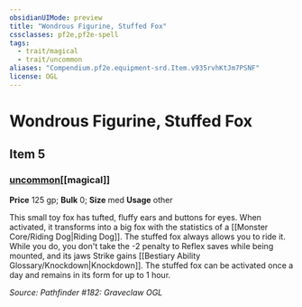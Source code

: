 ```yaml
---
obsidianUIMode: preview
title: "Wondrous Figurine, Stuffed Fox"
cssclasses: pf2e,pf2e-spell
tags:
  - trait/magical
  - trait/uncommon
aliases: "Compendium.pf2e.equipment-srd.Item.v935rvhKtJm7PSNF"
license: OGL
---
```

# Wondrous Figurine, Stuffed Fox
## Item 5
### [uncommon](uncommon "Uncommon Rarity Trait")[[magical]]


**Price** 125 gp; 
**Bulk** 0; **Size** med
**Usage** other

This small toy fox has tufted, fluffy ears and buttons for eyes. When activated, it transforms into a big fox with the statistics of a [[Monster Core/Riding Dog|Riding Dog]]. The stuffed fox always allows you to ride it. While you do, you don't take the -2 penalty to Reflex saves while being mounted, and its jaws Strike gains [[Bestiary Ability Glossary/Knockdown|Knockdown]]. The stuffed fox can be activated once a day and remains in its form for up to 1 hour.

*Source: Pathfinder #182: Graveclaw*
*OGL*